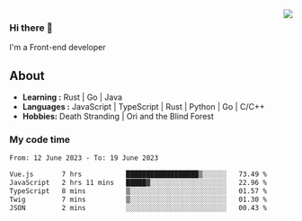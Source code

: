 <img align='right' src="https://github-readme-stats.vercel.app/api?username=strugglebak&show_icons=true">

### Hi there 👋

I'm a Front-end developer

## About

-  **Learning :** Rust | Go | Java
-  **Languages :** JavaScript | TypeScript | Rust | Python | Go | C/C++
-  **Hobbies:** Death Stranding | Ori and the Blind Forest

### My code time

<!--START_SECTION:waka-->

```txt
From: 12 June 2023 - To: 19 June 2023

Vue.js       7 hrs           ██████████████████▒░░░░░░   73.49 %
JavaScript   2 hrs 11 mins   █████▓░░░░░░░░░░░░░░░░░░░   22.96 %
TypeScript   8 mins          ▒░░░░░░░░░░░░░░░░░░░░░░░░   01.57 %
Twig         7 mins          ▒░░░░░░░░░░░░░░░░░░░░░░░░   01.30 %
JSON         2 mins          ░░░░░░░░░░░░░░░░░░░░░░░░░   00.43 %
```

<!--END_SECTION:waka-->
